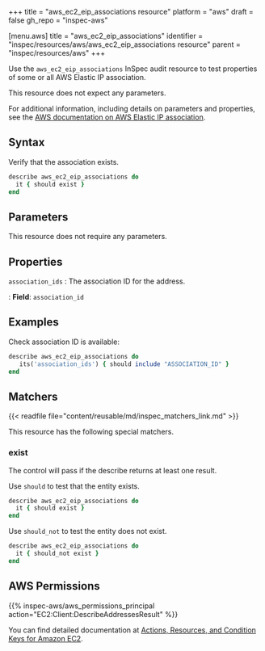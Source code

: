 +++
title = "aws_ec2_eip_associations resource"
platform = "aws"
draft = false
gh_repo = "inspec-aws"

[menu.aws]
title = "aws_ec2_eip_associations"
identifier = "inspec/resources/aws/aws_ec2_eip_associations resource"
parent = "inspec/resources/aws"
+++

Use the `aws_ec2_eip_associations` InSpec audit resource to test properties of some or all AWS Elastic IP association.

This resource does not expect any parameters.

For additional information, including details on parameters and properties, see the [AWS documentation on AWS Elastic IP association](https://docs.aws.amazon.com/AWSCloudFormation/latest/UserGuide/aws-properties-ec2-eip-association.html).

## Syntax

Verify that the association exists.

```ruby
describe aws_ec2_eip_associations do
  it { should exist }
end
```

## Parameters

This resource does not require any parameters.

## Properties

`association_ids`
: The association ID for the address.

: **Field**: `association_id`

## Examples

Check association ID is available:

```ruby
describe aws_ec2_eip_associations do
   its('association_ids') { should include "ASSOCIATION_ID" }
end
```

## Matchers

{{< readfile file="content/reusable/md/inspec_matchers_link.md" >}}

This resource has the following special matchers.

### exist

The control will pass if the describe returns at least one result.

Use `should` to test that the entity exists.

```ruby
describe aws_ec2_eip_associations do
  it { should exist }
end
```

Use `should_not` to test the entity does not exist.

```ruby
describe aws_ec2_eip_associations do
  it { should_not exist }
end
```

## AWS Permissions

{{% inspec-aws/aws_permissions_principal action="EC2:Client:DescribeAddressesResult" %}}

You can find detailed documentation at [Actions, Resources, and Condition Keys for Amazon EC2](https://docs.aws.amazon.com/IAM/latest/UserGuide/list_amazonec2.html).
